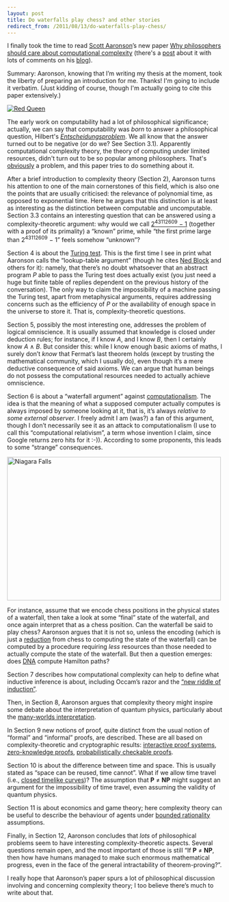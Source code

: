 ```yaml
---
layout: post
title: Do waterfalls play chess? and other stories
redirect_from: /2011/08/13/do-waterfalls-play-chess/
---
```


I finally took the time to read <a href="http://www.scottaaronson.com/">Scott Aaronson</a>’s new paper <a href="http://eccc.hpi-web.de/report/2011/108/">Why philosophers should care about computational complexity</a> (there's a <a href="http://www.scottaaronson.com/blog/?p=735">post</a> about it with lots of comments on his <a href="http://www.scottaaronson.com/blog/">blog</a>).

Summary: Aaronson, knowing that I’m writing my thesis at the moment, took the liberty of preparing an introduction for me. Thanks! I'm going to include it verbatim. (Just kidding of course, though I'm actually going to cite this paper extensively.)

<a href="http://www.flickr.com/photos/phalaenopsisaphrodite523/5148870343/" title="Red Queen by Phalaenopsis Aphrodite, on Flickr"><img src="http://farm5.static.flickr.com/4008/5148870343_08cc5cf697.jpg" alt="Red Queen" class="aligncenter size-full wp-image-863" style="margin-left:auto;margin-right:auto;"></a>

The early work on computability had a lot of philosophical significance; actually, we can say that computability was <em>born</em> to answer a philosophical question, Hilbert's <a href="http://en.wikipedia.org/wiki/Entscheidungsproblem"><em>Entscheidungsproblem</em></a>. We all know that the answer turned out to be negative (or do we? See Section 3.1). Apparently computational complexity theory, the theory of computing under limited resources, didn't turn out to be so popular among philosophers. That's <a href="http://aeporreca.org/2010/12/02/philosophical-quest/">obviously</a> a problem, and this paper tries to do something about it.

After a brief introduction to complexity theory (Section 2), Aaronson turns his attention to one of the main cornerstones of this field, which is also one the points that are usually criticised: the relevance of polynomial time, as opposed to exponential time. Here he argues that this distinction is at least as interesting as the distinction between computable and uncomputable. Section 3.3 contains an interesting question that can be answered using a complexity-theoretic argument: why would we call <a href="http://en.wikipedia.org/wiki/Mersenne_prime">2<sup>43112609</sup> − 1</a> (together with a proof of its primality) a “known” prime, while “the first prime large than 2<sup>43112609</sup> − 1” feels somehow “unknown”?

Section 4 is about the <a href="http://en.wikipedia.org/wiki/Turing_test">Turing test</a>. This is the first time I see in print what Aaronson calls the “lookup-table argument” (though he cites <a href="http://philpapers.org/rec/BLOSAA">Ned Block</a> and others for it): namely, that there’s no doubt whatsoever that an abstract program <em>P</em> able to pass the Turing test does actually exist (you just need a huge but finite table of replies dependent on the previous history of the conversation). The only way to claim the impossibility of a machine passing the Turing test, apart from metaphysical arguments, requires addressing concerns such as the efficiency of <em>P</em> or the availability of enough space in the universe to store it. That is, complexity-theoretic questions.

Section 5, possibly the most interesting one, addresses the problem of logical omniscience. It is usually assumed that knowledge is closed under deduction rules; for instance, if I know <em>A</em>, and I know <em>B</em>, then I certainly know <em>A</em> ∧ <em>B</em>. But consider this: while I know enough basic axioms of maths, I surely don’t <em>know</em> that Fermat’s last theorem holds (except by trusting the mathematical community, which I usually do), even though it’s a mere deductive consequence of said axioms. We can argue that human beings do not possess the computational resources needed to actually achieve omniscience.

Section 6 is about a “waterfall argument” against <a href="http://en.wikipedia.org/wiki/Computational_theory_of_mind">computationalism</a>. The idea is that the meaning of what a supposed computer actually computes is always imposed by someone looking at it, that is, it’s always <em>relative to some external observer</em>. I freely admit I am (was?) a fan of this argument, though I don’t necessarily see it as an attack to computationalism (I use to call this “computational relativism”, a term whose invention I claim, since Google returns zero hits for it :-)). According to some proponents, this leads to some “strange” consequences.

<p style="margin-left:auto;margin-right:auto;"><a href="http://www.flickr.com/photos/crabbylioncardsandmore/4980927493/" title="Niagara Falls by Kevin Timothy, on Flickr"><img src="http://farm5.static.flickr.com/4084/4980927493_38dc298025.jpg" width="500" height="335" alt="Niagara Falls" class="aligncenter size-full wp-image-863"></a></p>

For instance, assume that we encode chess positions in the physical states of a waterfall, then take a look at some “final” state of the waterfall, and once again interpret that as a chess position. Can the waterfall be said to play chess? Aaronson argues that it is not so, unless the encoding (which is just a <a href="http://en.wikipedia.org/wiki/Reduction_(complexity)">reduction</a> from chess to computing the state of the waterfall) can be computed by a procedure requiring <em>less</em> resources than those needed to actually compute the state of the waterfall. But then a question emerges: does <a href="http://dx.doi.org/10.1126/science.7973651">DNA</a> compute Hamilton paths?

Section 7 describes how computational complexity can help to define what inductive inference is about, including Occam’s razor and the <a href="http://en.wikipedia.org/wiki/Grue_and_bleen">“new riddle of induction”</a>.

Then, in Section 8, Aaronson argues that complexity theory might inspire some debate about the interpretation of quantum physics, particularly about the <a href="http://en.wikipedia.org/wiki/Many-worlds_interpretation">many-worlds interpretation</a>.

In Section 9 new notions of proof, quite distinct from the usual notion of “formal” and “informal” proofs, are described. These are all based on complexity-theoretic and cryptographic results: <a href="http://en.wikipedia.org/wiki/Interactive_proof_system">interactive proof systems</a>, <a href="http://en.wikipedia.org/wiki/Zero-knowledge_proof">zero-knowledge proofs</a>, <a href="http://en.wikipedia.org/wiki/Probabilistically_checkable_proof">probabilistically checkable proofs</a>.

Section 10 is about the difference between time and space. This is usually stated as “space can be reused, time cannot”. What if we allow time travel (i.e., <a href="http://en.wikipedia.org/wiki/Closed_timelike_curve">closed timelike curves</a>)? The assumption that <strong>P</strong> ≠ <strong>NP</strong> might suggest an argument for the impossibility of time travel, even assuming the validity of quantum physics.

Section 11 is about economics and game theory; here complexity theory can be useful to describe the behaviour of agents under <a href="http://en.wikipedia.org/wiki/Bounded_rationality">bounded rationality</a> assumptions.

Finally, in Section 12, Aaronson concludes that <em>lots</em> of philosophical problems seem to have interesting complexity-theoretic aspects. Several questions remain open, and the most important of those is still “If <strong>P</strong> ≠ <strong>NP</strong>, then how have humans managed to make such enormous mathematical progress, even in the face of the general intractability of theorem-proving?”.

I really hope that Aaronson’s paper spurs a lot of philosophical discussion involving and concerning complexity theory; I too believe there’s much to write about that.
